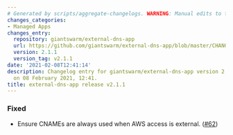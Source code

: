 ```yaml
---
# Generated by scripts/aggregate-changelogs. WARNING: Manual edits to this files will be overwritten.
changes_categories:
- Managed Apps
changes_entry:
  repository: giantswarm/external-dns-app
  url: https://github.com/giantswarm/external-dns-app/blob/master/CHANGELOG.md#211---2021-02-08
  version: 2.1.1
  version_tag: v2.1.1
date: '2021-02-08T12:41:14'
description: Changelog entry for giantswarm/external-dns-app version 2.1.1, published
  on 08 February 2021, 12:41.
title: external-dns-app release v2.1.1
---
```


### Fixed
- Ensure CNAMEs are always used when AWS access is external. ([#62](https://github.com/giantswarm/external-dns-app/pull/62))
